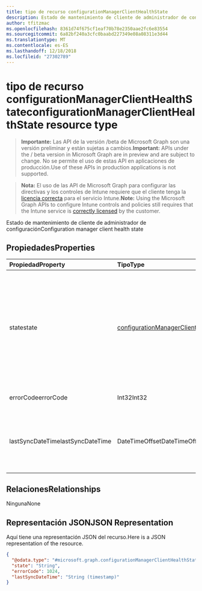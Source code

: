 ```yaml
---
title: tipo de recurso configurationManagerClientHealthState
description: Estado de mantenimiento de cliente de administrador de configuración
author: tfitzmac
ms.openlocfilehash: 8361d74f675cf1eaf70b78e2350aae2fc6e83554
ms.sourcegitcommit: 6a82bf240a3cfc0baabd227349e08a08311e3d44
ms.translationtype: MT
ms.contentlocale: es-ES
ms.lasthandoff: 12/18/2018
ms.locfileid: "27302789"
---
```

# <a name="configurationmanagerclienthealthstate-resource-type"></a><span data-ttu-id="4b52f-103">tipo de recurso configurationManagerClientHealthState</span><span class="sxs-lookup"><span data-stu-id="4b52f-103">configurationManagerClientHealthState resource type</span></span>

> <span data-ttu-id="4b52f-104">**Importante:** Las API de la versión /beta de Microsoft Graph son una versión preliminar y están sujetas a cambios.</span><span class="sxs-lookup"><span data-stu-id="4b52f-104">**Important:** APIs under the / beta version in Microsoft Graph are in preview and are subject to change.</span></span> <span data-ttu-id="4b52f-105">No se permite el uso de estas API en aplicaciones de producción.</span><span class="sxs-lookup"><span data-stu-id="4b52f-105">Use of these APIs in production applications is not supported.</span></span>

> <span data-ttu-id="4b52f-106">**Nota:** El uso de las API de Microsoft Graph para configurar las directivas y los controles de Intune requiere que el cliente tenga la [licencia correcta](https://go.microsoft.com/fwlink/?linkid=839381) para el servicio Intune.</span><span class="sxs-lookup"><span data-stu-id="4b52f-106">**Note:** Using the Microsoft Graph APIs to configure Intune controls and policies still requires that the Intune service is [correctly licensed](https://go.microsoft.com/fwlink/?linkid=839381) by the customer.</span></span>

<span data-ttu-id="4b52f-107">Estado de mantenimiento de cliente de administrador de configuración</span><span class="sxs-lookup"><span data-stu-id="4b52f-107">Configuration manager client health state</span></span>
## <a name="properties"></a><span data-ttu-id="4b52f-108">Propiedades</span><span class="sxs-lookup"><span data-stu-id="4b52f-108">Properties</span></span>
|<span data-ttu-id="4b52f-109">Propiedad</span><span class="sxs-lookup"><span data-stu-id="4b52f-109">Property</span></span>|<span data-ttu-id="4b52f-110">Tipo</span><span class="sxs-lookup"><span data-stu-id="4b52f-110">Type</span></span>|<span data-ttu-id="4b52f-111">Descripción</span><span class="sxs-lookup"><span data-stu-id="4b52f-111">Description</span></span>|
|:---|:---|:---|
|<span data-ttu-id="4b52f-112">state</span><span class="sxs-lookup"><span data-stu-id="4b52f-112">state</span></span>|[<span data-ttu-id="4b52f-113">configurationManagerClientState</span><span class="sxs-lookup"><span data-stu-id="4b52f-113">configurationManagerClientState</span></span>](../resources/intune-devices-configurationmanagerclientstate.md)|<span data-ttu-id="4b52f-114">Estado de cliente de administrador de configuración actual.</span><span class="sxs-lookup"><span data-stu-id="4b52f-114">Current configuration manager client state.</span></span> <span data-ttu-id="4b52f-115">Los valores posibles son: `unknown`, `installed`, `healthy`, `installFailed`, `updateFailed` y `communicationError`.</span><span class="sxs-lookup"><span data-stu-id="4b52f-115">Possible values are: `unknown`, `installed`, `healthy`, `installFailed`, `updateFailed`, `communicationError`.</span></span>|
|<span data-ttu-id="4b52f-116">errorCode</span><span class="sxs-lookup"><span data-stu-id="4b52f-116">errorCode</span></span>|<span data-ttu-id="4b52f-117">Int32</span><span class="sxs-lookup"><span data-stu-id="4b52f-117">Int32</span></span>|<span data-ttu-id="4b52f-118">Código de error de estado de error.</span><span class="sxs-lookup"><span data-stu-id="4b52f-118">Error code for failed state.</span></span>|
|<span data-ttu-id="4b52f-119">lastSyncDateTime</span><span class="sxs-lookup"><span data-stu-id="4b52f-119">lastSyncDateTime</span></span>|<span data-ttu-id="4b52f-120">DateTimeOffset</span><span class="sxs-lookup"><span data-stu-id="4b52f-120">DateTimeOffset</span></span>|<span data-ttu-id="4b52f-121">Elija la última sincronización de fo de fecha y hora con la administración del Administrador de configuración.</span><span class="sxs-lookup"><span data-stu-id="4b52f-121">Datetime fo last sync with configuration manager management point.</span></span>|

## <a name="relationships"></a><span data-ttu-id="4b52f-122">Relaciones</span><span class="sxs-lookup"><span data-stu-id="4b52f-122">Relationships</span></span>
<span data-ttu-id="4b52f-123">Ninguna</span><span class="sxs-lookup"><span data-stu-id="4b52f-123">None</span></span>
## <a name="json-representation"></a><span data-ttu-id="4b52f-124">Representación JSON</span><span class="sxs-lookup"><span data-stu-id="4b52f-124">JSON Representation</span></span>
<span data-ttu-id="4b52f-125">Aquí tiene una representación JSON del recurso.</span><span class="sxs-lookup"><span data-stu-id="4b52f-125">Here is a JSON representation of the resource.</span></span>
<!-- {
  "blockType": "resource",
  "@odata.type": "microsoft.graph.configurationManagerClientHealthState"
}
-->
``` json
{
  "@odata.type": "#microsoft.graph.configurationManagerClientHealthState",
  "state": "String",
  "errorCode": 1024,
  "lastSyncDateTime": "String (timestamp)"
}
```





